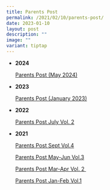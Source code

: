 ```yaml
---
title: Parents Post
permalink: /2021/02/10/parents-post/
date: 2023-01-10
layout: post
description: ""
image: ""
variant: tiptap
---
```

<ul>
<li>
<p><strong>2024</strong>
</p>
<p><a href="/files/Parents Post/PSG_Parents_Post_1H_2024.pdf" rel="noopener noreferrer nofollow" target="_blank">Parents Post (May 2024)</a>
</p>
</li>
<li>
<p><strong>2023</strong>
</p>
<p><a href="/files/PSG-Parents-Post-2H-2022-Final.pdf" rel="noopener noreferrer nofollow" target="_blank">Parents Post (January 2023)</a>
</p>
</li>
<li>
<p><strong>2022</strong>
</p>
<p><a href="/files/BRPS-Parents-Post-July-2022-v2-1.pdf" rel="noopener noreferrer nofollow" target="_blank">Parents Post July Vol. 2</a>
</p>
</li>
<li>
<p><strong>2021</strong>
</p>
<p><a href="/files/Parents-Post-Sept-2021-Vol4-1_compressed.pdf" rel="noopener noreferrer nofollow" target="_blank">Parents Post Sept Vol.4</a>
</p>
<p><a href="/files/Parents-Post-MayJun-2021-Vol3-R1_compressed.pdf" rel="noopener noreferrer nofollow" target="_blank">Parents Post May-Jun Vol.3</a>
</p>
<p><a href="/files/Parents-Post-Mar_Apr2021-Vol2-R2-compressed.pdf" rel="noopener noreferrer nofollow" target="_blank">Parents Post Mar-Apr Vol. 2&nbsp;</a>
</p>
<p><a href="/files/Parents-Post-Jan_Feb2021-Vol1-1_compressed.pdf" rel="noopener noreferrer nofollow" target="_blank">Parents Post Jan-Feb Vol.1</a>
</p>
</li>
</ul>
<p></p>